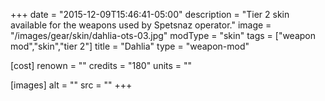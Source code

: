 +++
date = "2015-12-09T15:46:41-05:00"
description = "Tier 2 skin available for the weapons used by Spetsnaz operator."
image = "/images/gear/skin/dahlia-ots-03.jpg"
modType = "skin"
tags = ["weapon mod","skin","tier 2"]
title = "Dahlia"
type = "weapon-mod"

[cost]
  renown = ""
  credits = "180"
  units = ""

[images]
  alt = ""
  src = ""
+++
